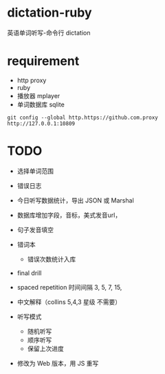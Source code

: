 # dictation-ruby
英语单词听写-命令行 dictation

# requirement
- http proxy
- ruby
- 播放器 mplayer
- 单词数据库 sqlite

```
git config --global http.https://github.com.proxy http://127.0.0.1:10809
```
# TODO
- 选择单词范围
- 错误日志
- 今日听写数据统计，导出 JSON 或 Marshal
- 数据库增加字段，音标，美式发音url，
- 句子发音填空
- 错词本
    - 错误次数统计入库
- final drill
- spaced repetition 时间间隔 3, 5, 7, 15,  
- 中文解释（collins 5,4,3 星级 不需要）
- 听写模式
    - 随机听写
    - 顺序听写
    - 保留上次进度

- 修改为 Web 版本，用 JS 重写